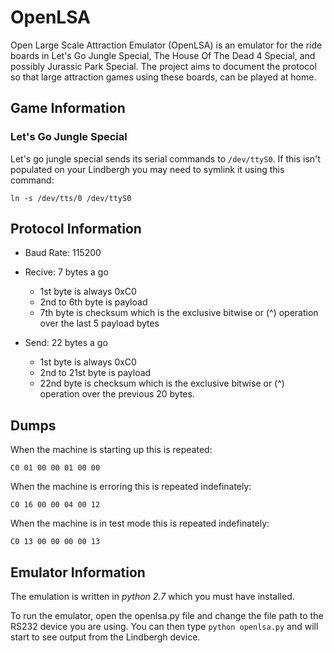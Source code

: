 # OpenLSA
Open Large Scale Attraction Emulator (OpenLSA) is an emulator for the ride boards in Let's Go Jungle Special, The House Of The Dead 4 Special, and possibly Jurassic Park Special. The project aims to document the protocol so that large attraction games using these boards, can be played at home.

## Game Information

### Let's Go Jungle Special

Let's go jungle special sends its serial commands to `/dev/ttyS0`. If this isn't populated on your Lindbergh you may need to symlink it using this command:

```
ln -s /dev/tts/0 /dev/ttyS0
```

## Protocol Information

- Baud Rate: 115200
- Recive: 7 bytes a go
  - 1st byte is always 0xC0
  - 2nd to 6th byte is payload
  - 7th byte is checksum which is the exclusive bitwise or (^) operation over the last 5 payload bytes
  
- Send: 22 bytes a go
  - 1st byte is always 0xC0
  - 2nd to 21st byte is payload
  - 22nd byte is checksum which is the exclusive bitwise or (^) operation over the previous 20 bytes.

## Dumps

When the machine is starting up this is repeated:

```
C0 01 00 00 01 00 00
```

When the machine is erroring this is repeated indefinately: 

```
C0 16 00 00 04 00 12
```

When the machine is in test mode this is repeated indefinately:

```
C0 13 00 00 00 00 13
```

## Emulator Information

The emulation is written in _python 2.7_ which you must have installed.

To run the emulator, open the openlsa.py file and change the file path to the RS232 device you are using. You can then type `python openlsa.py` and will start to see output from the Lindbergh device.
